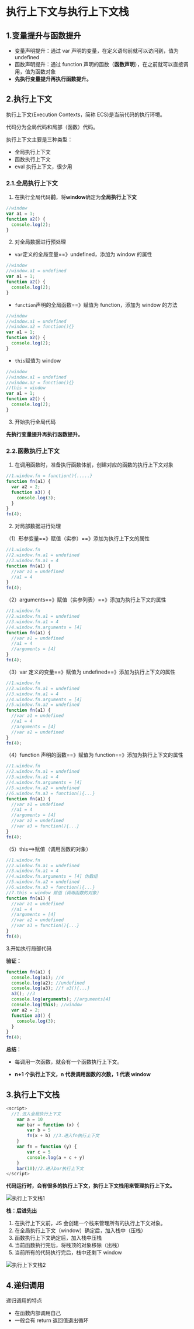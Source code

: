 # 执行上下文与执行上下文栈

## 1.变量提升与函数提升

- 变量声明提升：通过 var 声明的变量，在定义语句前就可以访问到，值为 undefined
- 函数声明提升：通过 function 声明的函数（**函数声明**），在之前就可以直接调用，值为函数对象
- **先执行变量提升再执行函数提升。**

## 2.执行上下文

执行上下文(Execution Contexts，简称 ECS)是当前代码的执行环境。

代码分为全局代码和局部（函数）代码。

执行上下文主要是三种类型：

- 全局执行上下文
- 函数执行上下文
- eval 执行上下文，很少用

### 2.1.全局执行上下文

1. 在执行全局代码**前**，将**window**确定为**全局执行上下文**

```js
//window
var a1 = 1;
function a2() {
  console.log(2);
}
```

2. 对全局数据进行预处理

- `var`定义的全局变量==》undefined，添加为 window 的属性

```js
//window
//window.a1 = undefined
var a1 = 1;
function a2() {
  console.log(2);
}
```

- `function`声明的全局函数==》赋值为 function，添加为 window 的方法

```js
//window
//window.a1 = undefined
//window.a2 = function(){}
var a1 = 1;
function a2() {
  console.log(2);
}
```

- `this`赋值为 window

```js
//window
//window.a1 = undefined
//window.a2 = function(){}
//this = window
var a1 = 1;
function a2() {
  console.log(2);
}
```

3. 开始执行全局代码

**先执行变量提升再执行函数提升。**

### 2.2.函数执行上下文

1. 在调用函数时，准备执行函数体前，创建对应的函数的执行上下文对象

```js
//1.window.fn = function(){.....}
function fn(a1) {
  var a2 = 2;
  function a3() {
    console.log(3);
  }
}
fn(4);
```

2. 对局部数据进行处理

（1）形参变量==》赋值（实参）==》添加为执行上下文的属性

```js
//1.window.fn
//2.window.fn.a1 = undefined
//3.window.fn.a1 = 4
function fn(a1) {
  //var a1 = undefined
  //a1 = 4
}
fn(4);
```

（2）arguments==》赋值（实参列表）==》添加为执行上下文的属性

```js
//1.window.fn
//2.window.fn.a1 = undefined
//3.window.fn.a1 = 4
//4.window.fn.arguments = [4]
function fn(a1) {
  //var a1 = undefined
  //a1 = 4
  //arguments = [4]
}
fn(4);
```

（3）var 定义的变量==》赋值为 undefined==》添加为执行上下文的属性

```js
//1.window.fn
//2.window.fn.a1 = undefined
//3.window.fn.a1 = 4
//4.window.fn.arguments = [4]
//5.window.fn.a2 = undefined
function fn(a1) {
  //var a1 = undefined
  //a1 = 4
  //arguments = [4]
  //var a2 = undefined
}
fn(4);
```

（4）function 声明的函数==》赋值为 function==》添加为执行上下文的属性

```js
//1.window.fn
//2.window.fn.a1 = undefined
//3.window.fn.a1 = 4
//4.window.fn.arguments = [4]
//5.window.fn.a2 = undefined
//6.window.fn.a3 = function(){...}
function fn(a1) {
  //var a1 = undefined
  //a1 = 4
  //arguments = [4]
  //var a2 = undefined
  //var a3 = function(){...}
}
fn(4);
```

（5）this==>赋值（调用函数的对象）

```js
//1.window.fn
//2.window.fn.a1 = undefined
//3.window.fn.a1 = 4
//4.window.fn.arguments = [4] 伪数组
//5.window.fn.a2 = undefined
//6.window.fn.a3 = function(){...}
//7.this = window 赋值（调用函数的对象）
function fn(a1) {
  //var a1 = undefined
  //a1 = 4
  //arguments = [4]
  //var a2 = undefined
  //var a3 = function(){...}
}
fn(4);
```

3.开始执行局部代码

**验证：**

```js
function fn(a1) {
  console.log(a1); //4
  console.log(a2); //undefined
  console.log(a3); //f a3(){...}
  a3(); //3
  console.log(arguments); //arguments[4]
  console.log(this); //window
  var a2 = 2;
  function a3() {
    console.log(3);
  }
}
fn(4);
```

**总结**：

- 每调用一次函数，就会有一个函数执行上下文。

- **n+1 个执行上下文，n 代表调用函数的次数，1 代表 window**

## 3.执行上下文栈

```js
<script>
  //1.进入全局执行上下文
    var a = 10
    var bar = function (x) {
        var b = 5
        fn(x + b) //3.进入fn执行上下文
    }
    var fn = function (y) {
        var c = 5
        console.log(a + c + y)
    }
    bar(10)//2.进入bar执行上下文
</script>
```

**代码运行时，会有很多的执行上下文，执行上下文栈用来管理执行上下文。**

![执行上下文栈1](https://gitee.com/scripthqs/assets/raw/master/js/context1.png)

**栈：后进先出**

1. 在执行上下文前，JS 会创建一个栈来管理所有的执行上下文对象。
2. 在全局执行上下文（window）确定后，加入栈中（压栈）
3. 函数执行上下文确定后，加入栈中压栈
4. 当前函数执行完后，将栈顶的对象移除（出栈）
5. 当前所有的代码执行完后，栈中还剩下 window

![执行上下文栈2](https://gitee.com/scripthqs/assets/raw/master/js/context2.png)

## 4.递归调用

递归调用的特点

- 在函数内部调用自己
- 一般会有 return 返回值退出循环
